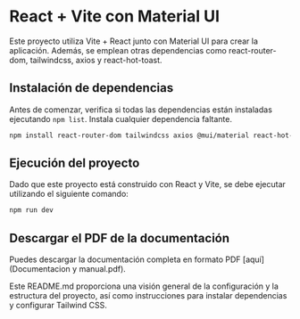 # React + Vite con Material UI

Este proyecto utiliza Vite + React junto con Material UI para crear la aplicación. Además, se emplean otras dependencias como react-router-dom, tailwindcss, axios y react-hot-toast.

## Instalación de dependencias

Antes de comenzar, verifica si todas las dependencias están instaladas ejecutando `npm list`. Instala cualquier dependencia faltante.

```bash
npm install react-router-dom tailwindcss axios @mui/material react-hot-toast
```
## Ejecución del proyecto

Dado que este proyecto está construido con React y Vite, se debe ejecutar utilizando el siguiente comando:

```bash
npm run dev
```

## Descargar el PDF de la documentación

Puedes descargar la documentación completa en formato PDF [aquí](Documentacion y manual.pdf).

Este README.md proporciona una visión general de la configuración y la estructura del proyecto, así como instrucciones para instalar dependencias y configurar Tailwind CSS.
